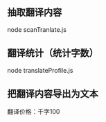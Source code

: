 ## 抽取翻译内容
node scanTranlate.js

## 翻译统计（统计字数）
node translateProfile.js

## 把翻译内容导出为文本


翻译价格：千字100

